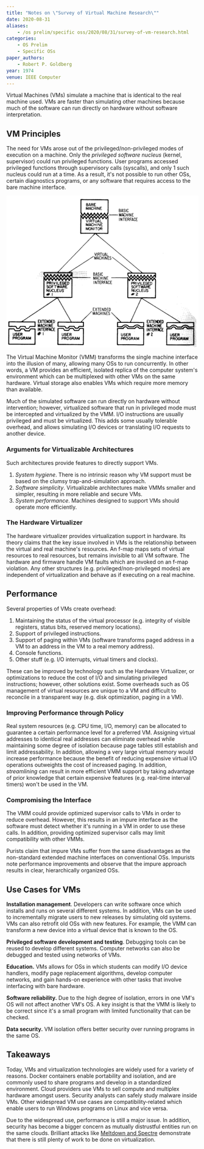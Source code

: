```yaml
---
title: "Notes on \"Survey of Virtual Machine Research\""
date: 2020-08-31
aliases:
    - /os prelim/specific oss/2020/08/31/survey-of-vm-research.html
categories:
    - OS Prelim
    - Specific OSs
paper_authors:
    - Robert P. Goldberg
year: 1974
venue: IEEE Computer
---
```


Virtual Machines (VMs) simulate a machine that is identical to the real machine used.
VMs are faster than simulating other machines because much of the software can run directly on hardware without software interpretation.

## VM Principles

The need for VMs arose out of the privileged/non-privileged modes of execution on a machine.
Only the *privileged software nucleus* (kernel, supervisor) could run privileged functions.
User programs accessed privileged functions through supervisory calls (syscalls), and only 1 such nucleus could run at a time.
As a result, it's not possible to run other OSs, certain diagnostics programs, or any software that requires access to the bare machine interface.

![Virtual machine organization](/data/pictures/posts/os_prelim/vm_organization.png)

The Virtual Machine Monitor (VMM) transforms the single machine interface into the illusion of many, allowing many OSs to run concurrently.
In other words, a VM provides an efficient, isolated replica of the computer system's environment which can be multiplexed with other VMs on the same hardware.
Virtual storage also enables VMs which require more memory than available.

Much of the simulated software can run directly on hardware without intervention;
however, virtualized software that run in privileged mode must be intercepted and virtualized by the VMM.
I/O instructions are usually privileged and must be virtualized.
This adds some usually tolerable overhead, and allows simulating I/O devices or translating I/O requests to another device.

### Arguments for Virtualizable Architectures

Such architectures provide features to directly support VMs.

1. *System hygiene*. There is no intrinsic reason why VM support must be based on the clumsy trap-and-simulation approach.
2. *Software simplicity*. Virtualizable architectures make VMMs smaller and simpler, resulting in more reliable and secure VMs.
3. *System performance*. Machines designed to support VMs should operate more efficiently.

### The Hardware Virtualizer

The hardware virtualizer provides virtualization support in hardware.
Its theory claims that the key issue involved in VMs is the relationship between the virtual and real machine's resources.
An f-map maps sets of virtual resources to real resources, but remains invisible to all VM software.
The hardware and firmware handle VM faults which are invoked on an f-map violation.
Any other structures (e.g. privileged/non-privileged modes) are independent of virtualization and behave as if executing on a real machine.

## Performance

Several properties of VMs create overhead:

1. Maintaining the status of the virtual processor (e.g. integrity of visible registers, status bits, reserved memory locations).
2. Support of privileged instructions.
3. Support of paging within VMs (software transforms paged address in a VM to an address in the VM to a real memory address).
4. Console functions.
5. Other stuff (e.g. I/O interrupts, virtual timers and clocks).

These can be improved by technology such as the Hardware Virtualizer, or optimizations to reduce the cost of I/O and simulating privileged instructions; however, other solutions exist.
Some overheads such as OS management of virtual resources are unique to a VM and difficult to reconcile in a transparent way (e.g. disk optimization, paging in a VM).

### Improving Performance through Policy

Real system resources (e.g. CPU time, I/O, memory) can be allocated to guarantee a certain performance level for a preferred VM.
Assigning virtual addresses to identical real addresses can eliminate overhead while maintaining some degree of isolation because page tables still establish and limit addressability.
In addition, allowing a very large virtual memory would increase performance because the benefit of reducing expensive virtual I/O operations outweights the cost of increased paging.
In addition, *streamlining* can result in more efficient VMM support by taking advantage of prior knowledge that certain expensive features (e.g. real-time interval timers) won't be used in the VM.

### Compromising the Interface

The VMM could provide optimized supervisor calls to VMs in order to reduce overhead.
However, this results in an impure interface as the software must detect whether it's running in a VM in order to use these calls.
In addition, providing optimized supervisor calls may limit compatibility with other VMMs.

Purists claim that impure VMs suffer from the same disadvantages as the non-standard extended machine interfaces on conventional OSs.
Impurists note performance improvements and observe that the impure approach results in clear, hierarchically organized OSs.

## Use Cases for VMs

**Installation management**.
Developers can write software once which installs and runs on several different systems.
In addition, VMs can be used to incrementally migrate users to new releases by simulating old systems.
VMs can also retrofit old OSs with new features.
For example, the VMM can transform a new device into a virtual device that is known to the OS.

**Privileged software development and testing**.
Debugging tools can be reused to develop different systems.
Computer networks can also be debugged and tested using networks of VMs.

**Education.**
VMs allows for OSs in which students can modify I/O device handlers, modify page replacement algorithms, develop computer networks, and gain hands-on experience with other tasks that involve interfacing with bare hardware.

**Software reliability.**
Due to the high degree of isolation, errors in one VM's OS will not affect another VM's OS.
A key insight is that the VMM is likely to be correct since it's a small program with limited functionality that can be checked.

**Data security.**
VM isolation offers better security over running programs in the same OS.

## Takeaways

Today, VMs and virtualization technologies are widely used for a variety of reasons.
Docker containers enable portability and isolation, and are commonly used to share programs and develop in a standardized environment.
Cloud providers use VMs to sell compute and multiplex hardware amongst users.
Security analysts can safely study malware inside VMs.
Other widespread VM use cases are compatibility-related which enable users to run Windows programs on Linux and vice versa.

Due to the widespread use, performance is still a major issue.
In addition, security has become a bigger concern as mutually distrustful entities run on the same clouds.
Brilliant attacks like [Meltdown and Spectre](https://meltdownattack.com/) demonstrate that there is still plenty of work to be done on virtualization.
